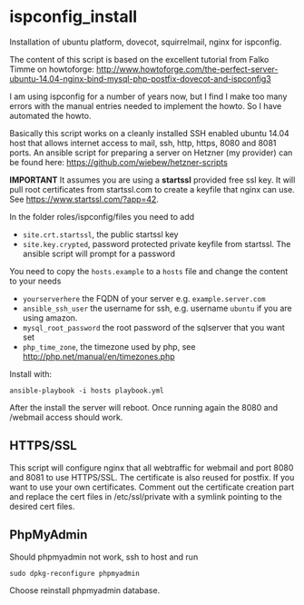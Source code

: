 # ispconfig_install

Installation of ubuntu platform, dovecot, squirrelmail, nginx for ispconfig.

The content of this script is based on the excellent tutorial from Falko Timme on howtoforge: http://www.howtoforge.com/the-perfect-server-ubuntu-14.04-nginx-bind-mysql-php-postfix-dovecot-and-ispconfig3

I am using ispconfig for a number of years now, but I find I make too many errors with the manual entries needed to implement the howto. So I have automated the howto.

Basically this script works on a cleanly installed  SSH enabled ubuntu 14.04 host that allows internet access to mail, ssh, http, https, 8080 and 8081 ports. An ansible script for preparing a server on Hetzner (my provider) can be found here: https://github.com/wiebew/hetzner-scripts 

__IMPORTANT__ It assumes you are using a __startssl__ provided free ssl key. It will pull root certificates from startssl.com to create a keyfile that nginx can use. See https://www.startssl.com/?app=42. 

In the folder roles/ispconfig/files you need to add
* `site.crt.startssl`, the public startssl key
* `site.key.crypted`, password protected private keyfile from startssl. The ansible script will prompt for a password

You need to copy the `hosts.example` to a `hosts` file and change the content to your needs
* `yourserverhere` the FQDN of your server e.g. `example.server.com`
* `ansible_ssh_user` the username for ssh, e.g. username `ubuntu` if you are using amazon.
* `mysql_root_password` the root password of the sqlserver that you want set
* `php_time_zone`, the timezone used by php, see http://php.net/manual/en/timezones.php

Install with:

```console
ansible-playbook -i hosts playbook.yml
```

After the install the server will reboot. Once running again the 8080 and /webmail access should work.

## HTTPS/SSL
This script will configure nginx that all webtraffic for webmail and port 8080 and 8081 to use HTTPS/SSL. The certificate is also reused for postfix. If you want to use your own certificates. Comment out the certificate creation part and replace the cert files in /etc/ssl/private with a symlink pointing to the desired cert files.

## PhpMyAdmin
Should phpmyadmin not work, ssh to host and run 

```console
sudo dpkg-reconfigure phpmyadmin
```

Choose reinstall phpmyadmin database.
